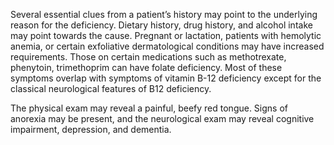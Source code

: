 Several essential clues from a patient’s history may point to the underlying reason for the deficiency. Dietary history, drug history, and alcohol intake may point towards the cause. Pregnant or lactation, patients with hemolytic anemia, or certain exfoliative dermatological conditions may have increased requirements. Those on certain medications such as methotrexate, phenytoin, trimethoprim can have folate deficiency. Most of these symptoms overlap with symptoms of vitamin B-12 deficiency except for the classical neurological features of B12 deficiency.

The physical exam may reveal a painful, beefy red tongue. Signs of anorexia may be present, and the neurological exam may reveal cognitive impairment, depression, and dementia.